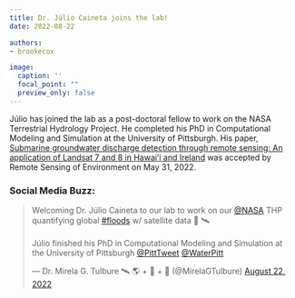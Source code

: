 ```yaml
---
title: Dr. Júlio Caineta joins the lab!
date: 2022-08-22

authors:
- brookecox

image:
  caption: ''
  focal_point: ""
  preview_only: false
---
```


Júlio has joined the lab as a post-doctoral fellow to work on the NASA Terrestrial Hydrology Project. He completed his PhD in Computational Modeling and Simulation at the University of Pittsburgh. His paper, <a href ="https://www.sciencedirect.com/science/article/pii/S0034425722002231"> Submarine groundwater discharge detection through remote sensing: An application of Landsat 7 and 8 in Hawaiʻi and Ireland</a> was accepted by Remote Sensing of Environment on May 31, 2022. 

### Social Media Buzz:

<blockquote class="twitter-tweet"><p lang="en" dir="ltr">Welcoming Dr. Júlio Caineta to our lab to work on our <a href="https://twitter.com/NASA?ref_src=twsrc%5Etfw">@NASA</a> THP quantifying global <a href="https://twitter.com/hashtag/floods?src=hash&amp;ref_src=twsrc%5Etfw">#floods</a> w/ satellite data 🌊 🛰<br><br>Júlio finished his PhD in Computational Modeling and Simulation at the University of Pittsburgh <a href="https://twitter.com/PittTweet?ref_src=twsrc%5Etfw">@PittTweet</a> <a href="https://twitter.com/WaterPitt?ref_src=twsrc%5Etfw">@WaterPitt</a></p>&mdash; Dr. Mirela G. Tulbure 🛰 🌎 + 🐍 + 🌊 (@MirelaGTulbure) <a href="https://twitter.com/MirelaGTulbure/status/1561680140505157632?ref_src=twsrc%5Etfw">August 22, 2022</a></blockquote> <script async src="https://platform.twitter.com/widgets.js" charset="utf-8"></script>


